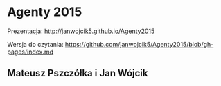 # Agenty 2015
Prezentacja: http://janwojcik5.github.io/Agenty2015 

Wersja do czytania: https://github.com/janwojcik5/Agenty2015/blob/gh-pages/index.md  

Mateusz Pszczółka i Jan Wójcik
---